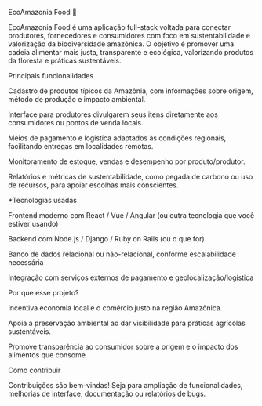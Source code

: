 EcoAmazonia Food 🌿

EcoAmazonia Food é uma aplicação full-stack voltada para conectar produtores, fornecedores e consumidores com foco em sustentabilidade e valorização da biodiversidade amazônica. O objetivo é promover uma cadeia alimentar mais justa, transparente e ecológica, valorizando produtos da floresta e práticas sustentáveis.

Principais funcionalidades

Cadastro de produtos típicos da Amazônia, com informações sobre origem, método de produção e impacto ambiental.

Interface para produtores divulgarem seus itens diretamente aos consumidores ou pontos de venda locais.

Meios de pagamento e logística adaptados às condições regionais, facilitando entregas em localidades remotas.

Monitoramento de estoque, vendas e desempenho por produto/produtor.

Relatórios e métricas de sustentabilidade, como pegada de carbono ou uso de recursos, para apoiar escolhas mais conscientes.

*Tecnologias usadas

Frontend moderno com React / Vue / Angular (ou outra tecnologia que você estiver usando)

Backend com Node.js / Django / Ruby on Rails (ou o que for)

Banco de dados relacional ou não-relacional, conforme escalabilidade necessária

Integração com serviços externos de pagamento e geolocalização/logística

Por que esse projeto?

Incentiva economia local e o comércio justo na região Amazônica.

Apoia a preservação ambiental ao dar visibilidade para práticas agrícolas sustentáveis.

Promove transparência ao consumidor sobre a origem e o impacto dos alimentos que consome.

Como contribuir

Contribuições são bem-vindas! Seja para ampliação de funcionalidades, melhorias de interface, documentação ou relatórios de bugs.
